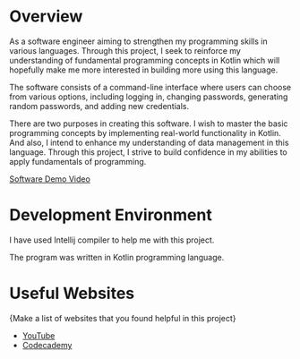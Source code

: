 # Overview

As a software engineer aiming to strengthen my programming skills in various languages. Through this project, I seek to reinforce my understanding of fundamental programming concepts in Kotlin which will hopefully make me more interested in building more using this language.

The software consists of a command-line interface where users can choose from various options, including logging in, changing passwords, generating random passwords, and adding new credentials.

There are two purposes in creating this software. I wish to master the basic programming concepts by implementing real-world functionality in Kotlin. And also, I intend to enhance my understanding of data management in this language. Through this project, I strive to build confidence in my abilities to apply fundamentals of programming.

[Software Demo Video](http://youtube.link.goes.here)

# Development Environment

I have used Intellij compiler to help me with this project.

The program was written in Kotlin programming language.

# Useful Websites

{Make a list of websites that you found helpful in this project}
* [YouTube](https://www.youtube.com/watch?v=F9UC9DY-vIU)
* [Codecademy](https://www.codecademy.com/learn/learn-kotlin)

